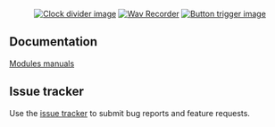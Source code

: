<p align="center">
<a href="modules/clock_divider"><img src="{{ site.baseurl }}/screenshots/clock_divider.png" alt="Clock divider image"></a>
<a href="modules/recorder"><img src="{{ site.baseurl }}/screenshots/recorder.png" alt="Wav Recorder"></a>
<a href="modules/button_trigger"><img src="{{ site.baseurl }}/screenshots/button_trigger.png" alt="Button trigger image"></a>
</p>

## Documentation

[Modules manuals](modules)

## Issue tracker

Use the [issue tracker](https://github.com/IohannRabeson/VCVRack-Simple/issues) to submit bug reports and feature requests.  
